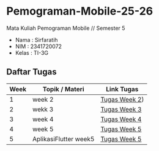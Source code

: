 # Pemograman-Mobile-25-26
Mata Kuliah Pemograman Mobile // Semester 5 
- Nama  : Sirfaratih
- NIM   : 2341720072
- Kelas : TI-3G

## Daftar Tugas

| Week | Topik / Materi            | Link Tugas |
|------|---------------------------|------------|
| 1    | week 2                    | [Tugas Week 2](https://github.com/sirfara12/Pemograman-Mobile-25-26/tree/929a3d6bf2dea081d14bfe7755ee1ff254b20595/week1)) |
| 2    | wekk 3                    | [Tugas Week 3](https://github.com/sirfara12/Pemograman-Mobile-25-26/tree/929a3d6bf2dea081d14bfe7755ee1ff254b20595/week2) |
| 3    | week 4                    | [Tugas Week 4](https://github.com/sirfara12/Pemograman-Mobile-25-26/tree/929a3d6bf2dea081d14bfe7755ee1ff254b20595/week3) |
| 4    | week 5                    | [Tugas Week 5](https://github.com/sirfara12/pemogramanmobile.git) |
| 5    | AplikasiFlutter week5     | [Tugas Week 5](https://github.com/sirfara12/Pemograman-Mobile-25-26/tree/6b98bbe9c2f5c11815e032382d2de13d6b7e4694/week5apkflutter/aplikasiflutter) |
